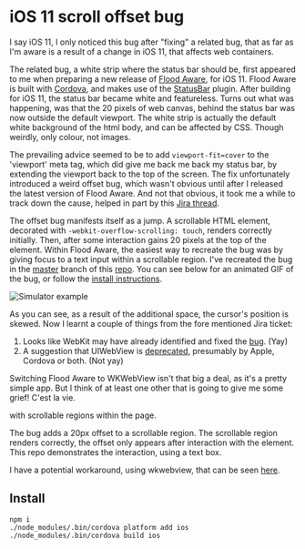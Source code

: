 # iOS 11 scroll offset bug

I say iOS 11, I only noticed this bug after "fixing" a related bug, that as far as I'm aware is a result of a change in iOS 11, that affects web containers.

The related bug, a white strip where the status bar should be, first appeared to me when preparing a new release of [Flood Aware](http://flood-aware.k3r.me), for iOS 11. Flood Aware is built with [Cordova](https://cordova.apache.org/), and makes use of the [StatusBar](https://www.npmjs.com/package/cordova-plugin-statusbar) plugin. After building for iOS 11, the status bar became white and featureless. Turns out what was happening, was that the 20 pixels of web canvas, behind the status bar was now outside the default viewport. The white strip is actually the default white background of the html body, and can be affected by CSS. Though weirdly, only colour, not images.

The prevailing advice seemed to be to add `viewport-fit=cover` to the 'viewport' meta tag, which did give me back me
back my status bar, by extending the viewport back to the top of the screen. The fix unfortunately introduced a weird offset bug, which wasn't obvious until after I released the latest version of Flood Aware. And not that obvious, it took me a while to track down the cause, helped in part by this [Jira thread](https://issues.apache.org/jira/browse/CB-12886).

The offset bug manifests itself as a jump. A scrollable HTML element, decorated with `-webkit-overflow-scrolling: touch`, renders correctly initially. Then, after some interaction gains 20 pixels at the top of the element. Within Flood Aware, the easiest way to recreate the bug was by giving focus to a text input within a scrollable region. I've recreated the bug in the [master](https://github.com/kim3er/ios11-scroll-offset/tree/master) branch of this [repo](https://github.com/kim3er/ios11-scroll-offset). You can see below for an animated GIF of the bug, or follow the [install instructions](#install).

![Simulator example](https://d26dzxoao6i3hh.cloudfront.net/items/3b2U1U1Q1b420G3y1D3u/Screen%20Recording%202017-10-22%20at%2008.49%20pm.gif "Simulator example")

As you can see, as a result of the additional space, the cursor's position is skewed. Now I learnt a couple of things from the fore mentioned Jira ticket:

1. Looks like WebKit may have already identified and fixed the [bug](https://bugs.webkit.org/show_bug.cgi?id=175949). (Yay)
2. A suggestion that UIWebView is [deprecated](https://issues.apache.org/jira/browse/CB-12886?focusedCommentId=16151408&page=com.atlassian.jira.plugin.system.issuetabpanels:comment-tabpanel#comment-16151408), presumably by Apple, Cordova or both. (Not yay)

Switching Flood Aware to WKWebView isn't that big a deal, as it's a pretty simple app. But I think of at least one other that is going to give me some grief! C'est la vie.



  with scrollable regions within the page.

The bug adds a 20px offset to a scrollable region. The scrollable region renders correctly, the offset only appears after interaction with the element. This repo demonstrates the interaction, using a text box.

I have a potential workaround, using wkwebview, that can be seen [here](https://github.com/kim3er/ios11-scroll-offset/tree/wkwebview).

## Install<a name="install"></a>

```
npm i
./node_modules/.bin/cordova platform add ios
./node_modules/.bin/cordova build ios
```